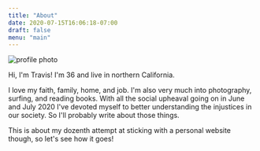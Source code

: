 ```yaml
---
title: "About"
date: 2020-07-15T16:06:18-07:00
draft: false
menu: "main"
---
```


![profile photo](/images/profile.jpg)

Hi, I'm Travis! I'm 36 and live in northern California.

I love my faith, family, home, and job. I'm also very much into photography, surfing, and reading books. With all the social upheaval going on in June and July 2020 I've devoted myself to better understanding the injustices in our society. So I'll probably write about those things.

This is about my dozenth attempt at sticking with a personal website though, so let's see how it goes!
